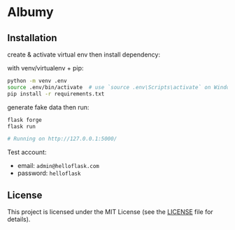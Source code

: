 # Albumy

## Installation

create & activate virtual env then install dependency:

with venv/virtualenv + pip:

```sh
python -m venv .env
source .env/bin/activate  # use `source .env\Scripts\activate` on Windows
pip install -r requirements.txt
```

generate fake data then run:

```sh
flask forge
flask run

# Running on http://127.0.0.1:5000/
```

Test account:

* email: `admin@helloflask.com`
* password: `helloflask`

## License

This project is licensed under the MIT License (see the
[LICENSE](LICENSE) file for details).
